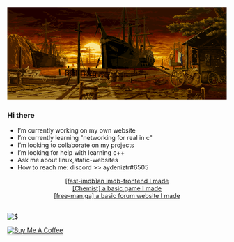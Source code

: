 <img src="https://github.com/Aydeniztr/Aydeniztr/blob/main/AF017CC3-71BB-47C6-AD3A-0DCCB9FF576A.gif?raw=true">

### Hi there

- I’m currently working on my own website
- I’m currently learning "networking for real in c"
- I’m looking to collaborate on my projects
- I’m looking for help with learning c++
- Ask me about linux,static-websites
- How to reach me: discord >> aydeniztr#6505

<center>
<a href="https://h7duukfoy2wx7e2d16ms3a.on.drv.tw/project.lounge/fast-imdb/"> [fast-imdb]an imdb-frontend I made<a/>
<br>
<a href="https://h7duukfoy2wx7e2d16ms3a.on.drv.tw/project.lounge/Chemist/"> [Chemist]  a basic game I made</a>
<br>
<a href="https://free-man.ga"> [free-man.ga]  a basic forum  website I made</a>

<br>
<br>
</center>

![$](https://github-readme-stats.vercel.app/api?username=Aydeniztr&hide_border=true&show_icons=true&theme=tokyonight)


<!--

**Aydeniztr/Aydeniztr** is a ✨ _special_ ✨ repository because its `README.md` (this file) appears on your GitHub profile.

Here are some ideas to get you started:
 

-->

 <a href="https://www.buymeacoffee.com/ahmetyaydem" target="_blank"><img src="https://www.buymeacoffee.com/assets/img/custom_images/orange_img.png" alt="Buy Me A Coffee" style="height: 41px !important;width: 174px !important;box-shadow: 0px 3px 2px 0px rgba(190, 190, 190, 0.5) !important;-webkit-box-shadow: 0px 3px 2px 0px rgba(190, 190, 190, 0.5) !important;" ></a>
